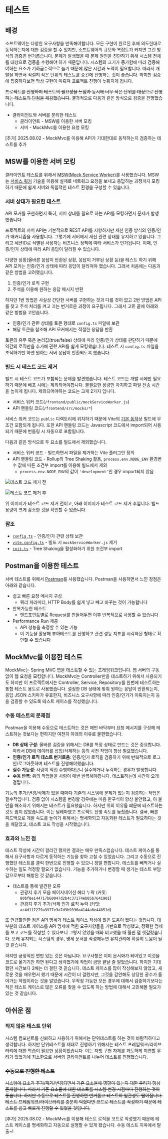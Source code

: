 # 테스트
## 배경
소프트웨어는 다양한 요구사항을 만족해야합니다. 모든 구현이 완료된 후에 의도한대로 동작하는지에 대한 검증을 할 수 있지만, 소프트웨어의 규모와 복잡도가 커지면 그런 방식의 검증은 번거롭습니다. 문제가 발생했을 때 문제 원인을 진단하기 위해 시스템 전체를 대상으로 검증을 수행해야 하기 때문입니다. 시스템의 크기가 증가함에 따라 검증해야하는 요소가 기하급수적으로 늘기 때문에 많은 시간과 노력이 필요합니다. 따라서 개발을 하면서 적절히 작은 단위의 테스트를 중간에 진행하는 것이 좋습니다. 하지만 검증에 집중하다보면 막상 구현이 미뤄져 프로젝트 진행이 늦춰지게 됩니다.

~~프로젝트를 진행하며 테스트의 필요성을 느낌과 동시에 너무 작은 단위를 대상으로 진행하는 테스트의 단점을 체감했습니다.~~ 결과적으로 다음과 같은 방식으로 검증을 진행했습니다.

- 클라이언트와 서버를 분리한 테스트
  - 클라이언트 - MSW를 이용한 서버 모킹
  - 서버 - MockMvc를 이용한 요청 모킹

[추가] 2025.08.02 - MockMvc를 이용해 API가 기대한대로 동작하는지 검증하는 테스트를 추가

## MSW를 이용한 서버 모킹
클라이언트 테스트를 위해서 [MSW(Mock Service Worker)](https://mswjs.io/)를 사용했습니다. MSW는 [서비스 워커](https://developer.mozilla.org/ko/docs/Web/API/Service_Worker_API) 기술을 이용해 실제로 네트워크 요청을 보내고 응답하는 과정까지 모킹하기 때문에 쉽게 서버와 독립적인 테스트 환경을 구성할 수 있습니다.

### 서버 상태가 필요한 테스트
API 모커를 구현하면서 특히, 서버 상태를 필요로 하는 API를 모킹하면서 문제가 발생했습니다.

프로젝트의 서버 API는 기본적으로 REST API를 지향하지만 세션 인증 방식의 인증/인가 매커니즘을 사용합니다. 그렇기에 서버에서 세션 관련 상태를 유지하고 있습니다. 그리고 세션ID로 식별된 사용자는 비즈니스 정책에 따라 서비스가 인가됩니다. 이때, 인증/인가 상태에 따라 API 응답이 달라질 수 있습니다.

다양한 상황(올바른 응답이 반환된 상황, 응답이 거부된 상황 등)을 테스트 하기 위해 API 모커는 인증/인가 상태에 따라 응답이 달라져야 했습니다. 그래서 처음에는 다음과 같은 방법을 고려했습니다.

1. 인증/인가 로직 구현
2. 주석을 이용해 원하는 응답 메시지 반환

하지만 1번 방법은 사실상 간단한 서버를 구현하는 것과 다를 것이 없고 2번 방법은 API를 찾고 주석 처리를 켜고 끄는 번거로운 과정이 요구됩니다. 그래서 고민 끝에 아래와 같은 방법을 고안습니다.

- 인증/인가 관련 상태를 토큰 형태로 `config.ts` 파일에 보관
- 해당 토큰을 참조해 API 모커에서는 적절한 응답을 반환

토큰의 유무 혹은 논리값(true/false) 상태에 따라 인증/인가 상태를 판단하기 때문에 약간의 로직만을 추가해 관련 API를 쉽게 모킹했습니다. 테스트 시 `config.ts` 파일을 조작하기만 하면 원하는 서버 응답이 반환되도록 했습니다.

### 빌드 시 테스트 코드 제거
빌드 시 테스트 코드가 포함되는 문제를 발견했습니다. 테스트 코드는 개발 시에만 필요하기 때문에 배포 시에는 제외되어야합니다. 불필요한 용량만 차지하고 파일 전송 시간을 높이게 됩니다. 제외되어야하는 코드는 크게 2가지 입니다.

- 서비스 워커 코드(`/frontend/public/mockServiceWorker.js`)
- API 핸들링 코드(`/frontend/src/mocks/*`)

서비스 워커 코드는 `public` 디렉토리에 위치하기 때문에 Vite의 [기본 동작](https://ko.vite.dev/guide/assets.html#the-public-directory)상 빌드에 무조건 포함되게 됩니다. 또한 API 핸들링 코드는 Javascript 코드에서 import되어 사용되기 때문에 번들링 시 자동으로 포함됩니다.

다음과 같은 방식으로 두 요소를 빌드에서 제외했습니다.

- 서비스 워커 코드 - 빌드하면서 파일을 제거하는 Vite 플러그인 정의
- API 핸들링 코드 - Rollup의 Tree Shaking 활용, `process.env.NODE_ENV` 환경변수 값에 따른 조건부 import를 이용해 빌드에서 제외
  - `process.env.NODE_ENV`의 값이 `'development'`인 경우 import되지 않음

![테스트 코드 제거 전](./image/test-build-before.png)

![테스트 코드 제거 후](./image/test-build-after.png)

위 이미지가 테스트 코드 제거 전이고, 아래 이미지가 테스트 코드 제거 후입니다. 빌드 용량이 크게 감소한 것을 확인할 수 있습니다.

### 참조
- [`config.ts`](https://github.com/positiveWand/project-trip-sns/blob/main/frontend/src/mocks/config.ts) - 인증/인가 관련 상태 보관
- [`vite.config.ts`](https://github.com/positiveWand/project-trip-sns/blob/main/frontend/vite.config.ts) - 빌드 시 `mockServiceWorker.js` 제거
- [`init.ts`](https://github.com/positiveWand/project-trip-sns/blob/main/frontend/src/init.ts) - Tree Shaking을 활성화하기 위한 조건부 import

## Postman을 이용한 테스트
서버 테스트를 위해서 [Postman](https://www.postman.com/)를 사용했습니다. Postman을 사용하면서 느낀 장점은 아래와 같습니다.

- 쉽고 빠른 요청 메시지 구성
  - 쿼리 파라미터, HTTP Body를 쉽게 넣고 빼고 바꾸는 것이 가능합니다
- 반복가능한 테스트
  - 엔드포인트별로 Request를 만들어두면 이후 반복적으로 사용할 수 있습니다
- Performance Run 제공
  - API 성능을 측정할 수 있는 기능
  - 이 기능을 활용해 부하테스트를 진행하고 관련 성능 지표를 시각화된 형태로 확인할 수 있습니다

## MockMvc를 이용한 테스트
MockMvc는 Spring MVC 앱을 테스트할 수 있는 프레임워크입니다. 웹 서버의 구동 없이 웹 요청을 모킹합니다. MockMvc는 Controller만을 테스트하기 위해서 사용되기도 하지만 이 프로젝트에서는 Controller, Service, Repository를 한번에 테스트하는 통합 테스트 용도로 사용했습니다. 설정한 DB 상태에 맞춰 원하는 응답이 반환되는지, 응답 JSON 스키마가 유효한지, 비즈니스 요구사항에 따라 인증/인가가 이뤄지는지 등을 검증할 수 있도록 테스트 케이스를 작성했습니다.

### 수동 테스트의 문제점
Postman을 이용해 수동으로 테스트하는 것은 매번 바닥부터 요청 메시지를 구성해 테스트하는 것보다는 편하지만 여전히 아래의 이유로 불편했습니다.

- **DB 상태 구성**: 올바른 검증을 위해서는 DB를 특정 상태로 만드는 것은 중요합니다. 따라서 DB에 데이터를 삽입/삭제하는 등의 사전 작업이 항상 필요했습니다.
- **인증/인가 로직 테스트 번거로움**: 인증/인가 로직을 검증하기 위해 반복적으로 로그인/로그아웃하며 테스트를 진행해야했습니다.
- **실수 가능성**: 사람이 직접 수행하다보니 실수하거나 누락하는 경우가 발생합니다.
- **수동 반복**: 위의 작업들을 사람이 매번 반복해야합니다. 테스트하는데 시간이 오래걸립니다.

기능의 추가/변경/삭제가 있을 때마다 기존의 시스템에 문제가 없는지 검증하는 작업은 필수적입니다. 검증 없이 시스템을 변경할 경우에는 마음 한구석이 항상 불안했고, 이 불안을 해소하기 위해서는 테스트가 필요했습니다. 하지만 위의 이유들 떄문에 테스트하는 것도 쉽지 않았습니다. 이는 딜레마였고 프로젝트 진행 속도를 늦췄습니다. 결국, 빠른 피드백으로 개발 속도를 높이기 위해서는 명세화되고 자동화된 테스트가 필요하다는 것을 깨달았고, 테스트 코드 작성을 시작했습니다.

### 효과와 느낀 점
테스트 작성에 시간이 걸리긴 했지만 결과는 매우 만족스럽습니다. 테스트 케이스를 통해서 요구사항과 다르게 동작하는 기능을 찾아 고칠 수 있었습니다. 그리고 수동으로 진행했던 테스트를 클릭 한번으로 진행할 수 있으니 정말 편합니다. 테스트를 빼먹거나 실수하는 일도 걱정할 필요가 없습니다. 기능을 추가하거나 변경할 때 생기는 테스트 부담감으로부터 해방된 것 같습니다.

- 테스트를 통해 발견한 오류
  - 관광지 후기 모음 페이지네이션 헤더 누락 (커밋: `80bf8e144717b60047d2b4c37174eb05b7641901`)
  - 관광지 후기 추가/삭제 인가 로직 누락 (커밋: `ac4d117279a3977e3a7d9b9336a4144a0e44851d`)

또 언급할만한 점은 API 명세가 테스트 케이스 작성에 많은 도움이 됐다는 것입니다. 대부분의 테스트 케이스를 API 명세에 적힌 요구사항들을 기반으로 작성했고, 정확한 명세를 보고 코드를 작성할 수 있다보니 그렇지 않았을 때와 비교했을 때 훨씬 덜 헷갈렸습니다. 오래 유지되는 시스템의 경우, 명세 문서를 작성해두면 유지관리에 확실히 도움이 될 것 같습니다.

하지만 긍정적인 면만 있는 것은 아닙니다. 요구사항은 이미 문서화가 되어있고 이것을 코드로 옮기기만 하면 된다고 생각했기에 작업이 금방 끝날 줄 알았습니다. 하지만 기대했던 시간보다 2배는 더 걸린 것 같습니다. 테스트 케이스를 많이 작성해보지 않았고, 새로운 것을 배우면서 했기 때문에 시간이 더 걸렸지만, 그것을 감안해도 상당한 공수가 들어가는 작업이라는 것을 알았습니다. 무작정 가능한 모든 경우에 대해서 검증하기보다는 적은 테스트 케이스로 많은 오류를 찾을 수 있도록 하는 방법에 대해서 고민해볼 필요가 있는 것 같습니다.

## 아쉬운 점
### 작지 않은 테스트 단위
시스템 컴포넌트를 신뢰하고 사용하기 위해서는 단위테스트를 하는 것이 바람직하다고 생각합니다. 하지만 단위테스트를 제대로 진행하기 위해서는 테스트 프레임워크/라이브러리에 대한 학습이 필요한 상황이었습니다. 이는 자칫 구현 자체를 과도하게 지연할 우려가 있었기에 최소한으로 서버와 클라이언트를 나누어 테스트를 진행했습니다.

### ~~수동으로 진행한 테스트~~
~~시스템에 요소가 추가/제거/변경되면서 기존 요소들에 영향이 있는지 대한 우려가 항상 존재합니다. 따라서 기존 요소들에 대한 테스트를 시스템 변경 시점마다 진행하는 것이 좋습니다. 하지만 수동으로 테스트를 진행하면 번거롭고 테스트의 일관성도 떨어집니다. 테스트 프레임워크/라이브러리를 충분히 익혔다면 코드로 테스트를 작성하기 때문에 테스트를 쉽고 빠르게 진행할 수 있었을 것입니다.~~

[추가] 2025.08.02 - MockMvc를 이용해 테스트 로직을 코드로 작성했기 때문에 테스트 케이스를 명세화하고 자동으로 실행할 수 있게 됐습니다. 수동 테스트 지옥에서 탈출~!
